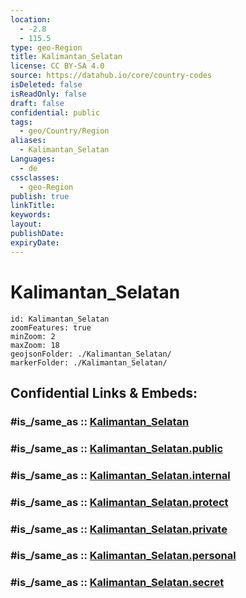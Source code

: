 ```yaml
---
location:
  - -2.8
  - 115.5
type: geo-Region
title: Kalimantan_Selatan
license: CC BY-SA 4.0
source: https://datahub.io/core/country-codes
isDeleted: false
isReadOnly: false
draft: false
confidential: public
tags:
  - geo/Country/Region
aliases:
  - Kalimantan_Selatan
Languages:
  - de
cssclasses:
  - geo-Region
publish: true
linkTitle:
keywords:
layout:
publishDate:
expiryDate:
---
```


# Kalimantan_Selatan

```leaflet
id: Kalimantan_Selatan
zoomFeatures: true 
minZoom: 2 
maxZoom: 18
geojsonFolder: ./Kalimantan_Selatan/
markerFolder: ./Kalimantan_Selatan/
```


## Confidential Links & Embeds: 

### #is_/same_as :: [Kalimantan_Selatan](/_Standards/Earth/Continent/Asia/Asia~South~East/Malay_Archipelago/Indonesia/provinces~Indonesia/Kalimantan_Selatan.md) 

### #is_/same_as :: [Kalimantan_Selatan.public](/_public/Earth/Continent/Asia/Asia~South~East/Malay_Archipelago/Indonesia/provinces~Indonesia/Kalimantan_Selatan.public.md) 

### #is_/same_as :: [Kalimantan_Selatan.internal](/_internal/Earth/Continent/Asia/Asia~South~East/Malay_Archipelago/Indonesia/provinces~Indonesia/Kalimantan_Selatan.internal.md) 

### #is_/same_as :: [Kalimantan_Selatan.protect](/_protect/Earth/Continent/Asia/Asia~South~East/Malay_Archipelago/Indonesia/provinces~Indonesia/Kalimantan_Selatan.protect.md) 

### #is_/same_as :: [Kalimantan_Selatan.private](/_private/Earth/Continent/Asia/Asia~South~East/Malay_Archipelago/Indonesia/provinces~Indonesia/Kalimantan_Selatan.private.md) 

### #is_/same_as :: [Kalimantan_Selatan.personal](/_personal/Earth/Continent/Asia/Asia~South~East/Malay_Archipelago/Indonesia/provinces~Indonesia/Kalimantan_Selatan.personal.md) 

### #is_/same_as :: [Kalimantan_Selatan.secret](/_secret/Earth/Continent/Asia/Asia~South~East/Malay_Archipelago/Indonesia/provinces~Indonesia/Kalimantan_Selatan.secret.md)


